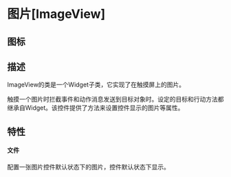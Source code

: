 # 图片[ImageView]

## 图标



## 描述

ImageView的类是一个Widget子类，它实现了在触摸屏上的图片。

触摸一个图片时拦截事件和动作消息发送到目标对象时。设定的目标和行动方法都继承自Widget。该控件提供了方法来设置控件显示的图片等属性。

## 特性



#### 文件

配置一张图片控件默认状态下的图片，控件默认状态下显示。